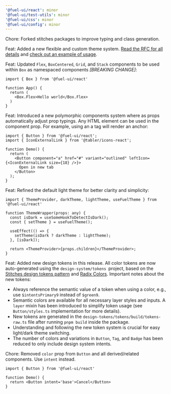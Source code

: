 ```yaml
---
'@fuel-ui/react': minor
'@fuel-ui/test-utils': minor
'@fuel-ui/css': minor
'@fuel-ui/config': minor
---
```


Chore: Forked stitches packages to improve typing and class generation.

Feat: Added a new flexible and custom theme system. [Read the RFC for all details](https://github.com/FuelLabs/fuel-ui/issues/224) and [check out an example of usage](https://github.com/FuelLabs/fuel-ui/tree/feat/theme-system/examples/custom-theme).

Feat: Updated `Flex`, `BoxCentered`, `Grid`, and `Stack` components to be used within `Box` as namespaced components *[BREAKING CHANGE]*:
```tsx
import { Box } from '@fuel-ui/react'

function App() {
  return (
    <Box.Flex>Hello world</Box.Flex>
  )
}
```
Feat: Introduced a new polymorphic components system where as props automatically adjust prop typings. Any HTML element can be used in the component prop. For example, using an a tag will render an anchor:
```tsx
import { Button } from '@fuel-ui/react';
import { IconExternalLink } from '@tabler/icons-react';

function Demo() {
  return (
    <Button component="a" href="#" variant="outlined" leftIcon={<IconExternalLink size={18} />}>
      Open in new tab
    </Button>
  );
}
```

Feat: Refined the default light theme for better clarity and simplicity:
```tsx
import { ThemeProvider, darkTheme, lightTheme, useFuelTheme } from '@fuel-ui/react'

function ThemeWrapper(props: any) {
  const isDark = useSomeHookToDetectIsDark();
  const { setTheme } = useFuelTheme();

  useEffect(() => {
    setTheme(isDark ? darkTheme : lightTheme);
  }, [isDark]);

  return <ThemeProvider>{props.children}</ThemeProvider>;
}
```
Feat: Added new design tokens in this release. All color tokens are now auto-generated using the `design-system/tokens `project, based on the [Stitches design tokens pattern](https://stitches.dev/docs/tokens) and [Radix Colors](https://www.radix-ui.com/colors). Important notes about the new tokens:

- Always reference the semantic value of a token when using a color, e.g., use `$intentsPrimary9` instead of `$green9`.
- Semantic colors are available for all necessary layer styles and inputs. A `layer` mixin has been introduced to simplify token usage (see `Button/styles.ts` implementation for more details).
- New tokens are generated in the `design-tokens/tokens/build/tokens-raw.ts` file after running `pnpm build` inside the package.
- Understanding and following the new token system is crucial for easy light/dark theme switching.
- The number of colors and variations in `Button`, `Tag`, and `Badge` has been reduced to only include design system intents.

Chore: Removed `color` prop from `Button` and all derived/related components. Use `intent` instead.

```tsx
import { Button } from '@fuel-ui/react'

function Demo() {
  return <Button intent='base'>Cancel</Button>
}
```
